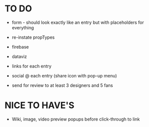 # TO DO
* form - should look exactly like an entry but with placeholders for everything

* re-instate propTypes

* firebase

* dataviz

* links for each entry

* social @ each entry (share icon with pop-up menu)

* send for review to at least 3 designers and 5 fans

# NICE TO HAVE'S
* Wiki, image, video preview popups before click-through to link